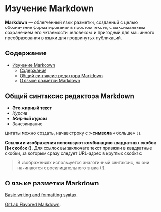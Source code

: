 # Изучение Markdown

**Markdown** — облегчённый язык разметки, созданный с целью обозначения форматирования в простом тексте, с максимальным сохранением его читаемости человеком, и пригодный для машинного преобразования в языки для продвинутых публикаций.

## Содержание

- [Изучение Markdown](#изучение-markdown)
  - [Содержание](#содержание)
  - [Общий синтаксис редактора Markdown](#общий-синтаксис-редактора-markdown)
  - [О языке разметки Markdown](#о-языке-разметки-markdown)

## Общий синтаксис редактора Markdown
- **Это жирный текст**
- *Курсив*
- ***Жирный курсив***
- ~~Зачеркивание~~

 Цитаты можно создать, начав строку с **> символа** « больше» ( ).

**Ссылки и изображения используют комбинацию квадратных скобок []и скобок ()**. Для ссылок вы заключате текст привязки в квадратные скобки, за которым сразу следует URL-адрес в круглых скобках:

> В изображениях используется аналогичный синтаксис, но они начинаются с восклицательного знака (!).

## О языке разметки Markdown

[Basic writing and formatting syntax](https://docs.github.com/en/get-started/writing-on-github/getting-started-with-writing-and-formatting-on-github/basic-writing-and-formatting-syntax).

[GitLab Flavored Markdown](https://docs.gitlab.com/ee/user/markdown.html).

